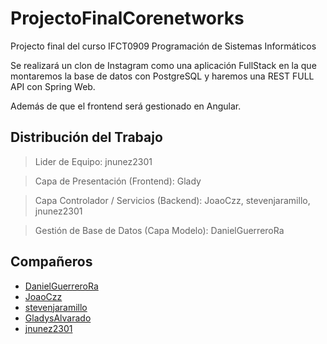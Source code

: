 # ProjectoFinalCorenetworks
Projecto final del curso IFCT0909 Programación de Sistemas Informáticos

Se realizará un clon de Instagram como una aplicación FullStack en la que montaremos
la base de datos con PostgreSQL y haremos una REST FULL API con Spring Web.

Además de que el frontend será gestionado en Angular.

## Distribución del Trabajo

> Lider de Equipo: jnunez2301

> Capa de Presentación (Frontend): Glady

> Capa Controlador / Servicios (Backend): JoaoCzz, stevenjaramillo, jnunez2301

> Gestión de Base de Datos (Capa Modelo): DanielGuerreroRa
## Compañeros

* [DanielGuerreroRa](https://github.com/DanielGuerreroRa)
* [JoaoCzz](https://github.com/JoaoCzz)
* [stevenjaramillo](https://github.com/stevenjaramillo)
* [GladysAlvarado](https://github.com/GladysAlvarado)
* [jnunez2301](https://github.com/jnunez2301)